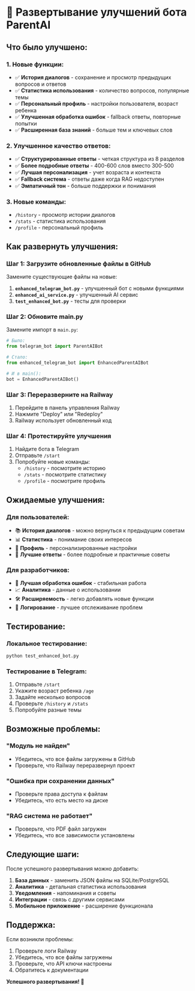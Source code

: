 # 🚀 Развертывание улучшений бота ParentAI

## **Что было улучшено:**

### **1. Новые функции:**
- ✅ **История диалогов** - сохранение и просмотр предыдущих вопросов и ответов
- ✅ **Статистика использования** - количество вопросов, популярные темы
- ✅ **Персональный профиль** - настройки пользователя, возраст ребенка
- ✅ **Улучшенная обработка ошибок** - fallback ответы, повторные попытки
- ✅ **Расширенная база знаний** - больше тем и ключевых слов

### **2. Улучшенное качество ответов:**
- ✅ **Структурированные ответы** - четкая структура из 8 разделов
- ✅ **Более подробные ответы** - 400-600 слов вместо 300-500
- ✅ **Лучшая персонализация** - учет возраста и контекста
- ✅ **Fallback система** - ответы даже когда RAG недоступен
- ✅ **Эмпатичный тон** - больше поддержки и понимания

### **3. Новые команды:**
- `/history` - просмотр истории диалогов
- `/stats` - статистика использования
- `/profile` - персональный профиль

## **Как развернуть улучшения:**

### **Шаг 1: Загрузите обновленные файлы в GitHub**

Замените существующие файлы на новые:

1. **`enhanced_telegram_bot.py`** - улучшенный бот с новыми функциями
2. **`enhanced_ai_service.py`** - улучшенный AI сервис
3. **`test_enhanced_bot.py`** - тесты для проверки

### **Шаг 2: Обновите main.py**

Замените импорт в `main.py`:

```python
# Было:
from telegram_bot import ParentAIBot

# Стало:
from enhanced_telegram_bot import EnhancedParentAIBot

# И в main():
bot = EnhancedParentAIBot()
```

### **Шаг 3: Переразверните на Railway**

1. Перейдите в панель управления Railway
2. Нажмите "Deploy" или "Redeploy"
3. Railway использует обновленный код

### **Шаг 4: Протестируйте улучшения**

1. Найдите бота в Telegram
2. Отправьте `/start`
3. Попробуйте новые команды:
   - `/history` - посмотрите историю
   - `/stats` - посмотрите статистику
   - `/profile` - посмотрите профиль

## **Ожидаемые улучшения:**

### **Для пользователей:**
- 📚 **История диалогов** - можно вернуться к предыдущим советам
- 📊 **Статистика** - понимание своих интересов
- 👤 **Профиль** - персонализированные настройки
- 💬 **Лучшие ответы** - более подробные и практичные советы

### **Для разработчиков:**
- 🔧 **Лучшая обработка ошибок** - стабильная работа
- 📈 **Аналитика** - данные о использовании
- 🛠️ **Расширяемость** - легко добавлять новые функции
- 📝 **Логирование** - лучшее отслеживание проблем

## **Тестирование:**

### **Локальное тестирование:**
```bash
python test_enhanced_bot.py
```

### **Тестирование в Telegram:**
1. Отправьте `/start`
2. Укажите возраст ребенка `/age`
3. Задайте несколько вопросов
4. Проверьте `/history` и `/stats`
5. Попробуйте разные темы

## **Возможные проблемы:**

### **"Модуль не найден"**
- Убедитесь, что все файлы загружены в GitHub
- Проверьте, что Railway переразвернул проект

### **"Ошибка при сохранении данных"**
- Проверьте права доступа к файлам
- Убедитесь, что есть место на диске

### **"RAG система не работает"**
- Проверьте, что PDF файл загружен
- Убедитесь, что все зависимости установлены

## **Следующие шаги:**

После успешного развертывания можно добавить:

1. **База данных** - заменить JSON файлы на SQLite/PostgreSQL
2. **Аналитика** - детальная статистика использования
3. **Уведомления** - напоминания и советы
4. **Интеграции** - связь с другими сервисами
5. **Мобильное приложение** - расширение функционала

## **Поддержка:**

Если возникли проблемы:
1. Проверьте логи Railway
2. Убедитесь, что все файлы загружены
3. Проверьте, что API ключи настроены
4. Обратитесь к документации

**Успешного развертывания! 🎉**
